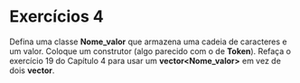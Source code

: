 # Exercícios 4

Defina uma classe **Nome_valor** que armazena uma cadeia de caracteres e um valor. Coloque um construtor (algo parecido com o de **Token**). Refaça o exercício 19 do Capítulo 4 para usar um **vector<Nome_valor>** em vez de dois **vector**.
